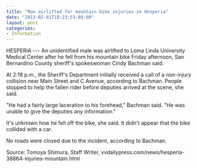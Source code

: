 ```yaml
---
title: "Man airlifted for mountain bike injuries in Hesperia"
date: "2013-02-01T18:23:53-08:00"
layout: post
categories:
- Information
---
```


HESPERIA --- An unidentified male was airlifted to Loma Linda University Medical Center after he fell from his mountain bike Friday afternoon, San Bernardino County sheriff's spokeswoman Cindy Bachman said.

At 2:18 p.m., the Sheriff's Department initially received a call of a non-injury collision near Main Street and C Avenue, according to Bachman. People stopped to help the fallen rider before deputies arrived at the scene, she said.

"He had a fairly large laceration to his forehead," Bachman said. "He was unable to give the deputies any information."

It's unknown how he fell off the bike, she said. It didn't appear that the bike collided with a car.

No roads were closed due to the incident, according to Bachman.

Source: Tomoya Shimura, Staff Writer, vvdailypress.com/news/hesperia-38864-injuries-mountain.html